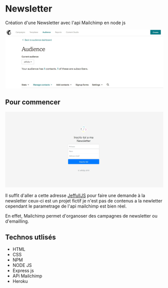 # Newsletter

Création d'une Newsletter avec l'api Mailchimp en node js 

![Mailchimp](public/image/Mailchimp.JPG "mailchimp")




## Pour commencer


![Newsletter](public/image/view.JPG "view")

Il suffit d'aller a cette adresse [JeffullJS](https://jeffulljs.herokuapp.com/) pour faire une demande à la newsletter ceux-ci est un projet fictif je n'est pas de contenus a la newletter cependant le parametrage de l'api mailchimp est bien réel.

En effet, Mailchimp permet d'organoser des campagnes de newsletter ou d'emailling.




## Technos utlisés


* HTML
* CSS
* NPM
* NODE JS
* Express js
* APi Mailchimp
* Heroku







